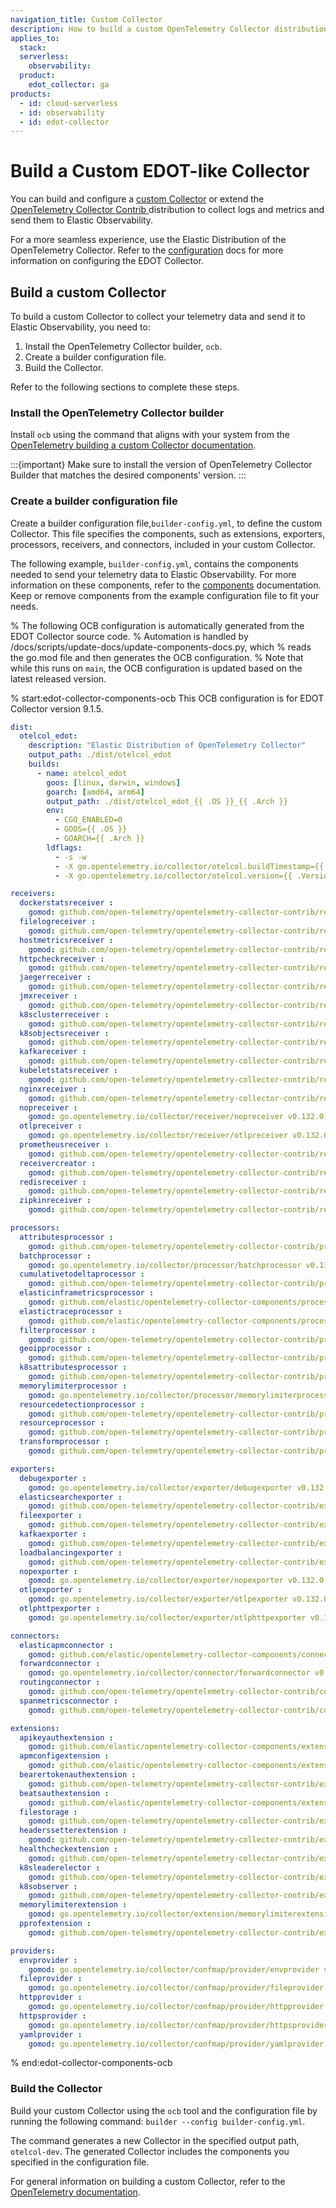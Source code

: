 ```yaml
---
navigation_title: Custom Collector
description: How to build a custom OpenTelemetry Collector distribution similar to EDOT.
applies_to:
  stack:
  serverless:
    observability:
  product:
    edot_collector: ga
products:
  - id: cloud-serverless
  - id: observability
  - id: edot-collector
---
```


# Build a Custom EDOT-like Collector

You can build and configure a [custom Collector](https://opentelemetry.io/docs/collector/custom-collector/) or extend the [OpenTelemetry Collector Contrib ](https://github.com/open-telemetry/opentelemetry-collector-contrib) distribution to collect logs and metrics and send them to Elastic Observability.

For a more seamless experience, use the Elastic Distribution of the OpenTelemetry Collector. Refer to the [configuration](/reference/edot-collector/config/index.md) docs for more information on configuring the EDOT Collector.

## Build a custom Collector

To build a custom Collector to collect your telemetry data and send it to Elastic Observability, you need to:

1. Install the OpenTelemetry Collector builder, `ocb`.
1. Create a builder configuration file.
1. Build the Collector.

Refer to the following sections to complete these steps.

### Install the OpenTelemetry Collector builder

Install `ocb` using the command that aligns with your system from the [OpenTelemetry building a custom Collector documentation](https://opentelemetry.io/docs/collector/custom-collector/#step-1---install-the-builder).

:::{important}
Make sure to install the version of OpenTelemetry Collector Builder that matches the desired components' version.
:::

### Create a builder configuration file

Create a builder configuration file,`builder-config.yml`, to define the custom Collector. This file specifies the components, such as extensions, exporters, processors, receivers, and connectors, included in your custom Collector.

The following example, `builder-config.yml`, contains the components needed to send your telemetry data to Elastic Observability. For more information on these components, refer to the [components](/reference/edot-collector/components.md) documentation. Keep or remove components from the example configuration file to fit your needs.

% The following OCB configuration is automatically generated from the EDOT Collector source code.
% Automation is handled by /docs/scripts/update-docs/update-components-docs.py, which
% reads the go.mod file and then generates the OCB configuration.
% Note that while this runs on `main`, the OCB configuration is updated based on the latest released version.

% start:edot-collector-components-ocb
This OCB configuration is for EDOT Collector version 9.1.5.

```yaml
dist:
  otelcol_edot:
    description: "Elastic Distribution of OpenTelemetry Collector"
    output_path: ./dist/otelcol_edot
    builds:
      - name: otelcol_edot
        goos: [linux, darwin, windows]
        goarch: [amd64, arm64]
        output_path: ./dist/otelcol_edot_{{ .OS }}_{{ .Arch }}
        env:
          - CGO_ENABLED=0
          - GOOS={{ .OS }}
          - GOARCH={{ .Arch }}
        ldflags:
          - -s -w
          - -X go.opentelemetry.io/collector/otelcol.buildTimestamp={{ .BuildTimestamp }}
          - -X go.opentelemetry.io/collector/otelcol.version={{ .Version }}

receivers:
  dockerstatsreceiver :
    gomod: github.com/open-telemetry/opentelemetry-collector-contrib/receiver/dockerstatsreceiver v0.132.0
  filelogreceiver :
    gomod: github.com/open-telemetry/opentelemetry-collector-contrib/receiver/filelogreceiver v0.132.0
  hostmetricsreceiver :
    gomod: github.com/open-telemetry/opentelemetry-collector-contrib/receiver/hostmetricsreceiver v0.132.0
  httpcheckreceiver :
    gomod: github.com/open-telemetry/opentelemetry-collector-contrib/receiver/httpcheckreceiver v0.132.0
  jaegerreceiver :
    gomod: github.com/open-telemetry/opentelemetry-collector-contrib/receiver/jaegerreceiver v0.132.0
  jmxreceiver :
    gomod: github.com/open-telemetry/opentelemetry-collector-contrib/receiver/jmxreceiver v0.132.0
  k8sclusterreceiver :
    gomod: github.com/open-telemetry/opentelemetry-collector-contrib/receiver/k8sclusterreceiver v0.132.0
  k8sobjectsreceiver :
    gomod: github.com/open-telemetry/opentelemetry-collector-contrib/receiver/k8sobjectsreceiver v0.132.0
  kafkareceiver :
    gomod: github.com/open-telemetry/opentelemetry-collector-contrib/receiver/kafkareceiver v0.132.0
  kubeletstatsreceiver :
    gomod: github.com/open-telemetry/opentelemetry-collector-contrib/receiver/kubeletstatsreceiver v0.132.0
  nginxreceiver :
    gomod: github.com/open-telemetry/opentelemetry-collector-contrib/receiver/nginxreceiver v0.132.0
  nopreceiver :
    gomod: go.opentelemetry.io/collector/receiver/nopreceiver v0.132.0
  otlpreceiver :
    gomod: go.opentelemetry.io/collector/receiver/otlpreceiver v0.132.0
  prometheusreceiver :
    gomod: github.com/open-telemetry/opentelemetry-collector-contrib/receiver/prometheusreceiver v0.132.0
  receivercreator :
    gomod: github.com/open-telemetry/opentelemetry-collector-contrib/receiver/receivercreator v0.132.0
  redisreceiver :
    gomod: github.com/open-telemetry/opentelemetry-collector-contrib/receiver/redisreceiver v0.132.0
  zipkinreceiver :
    gomod: github.com/open-telemetry/opentelemetry-collector-contrib/receiver/zipkinreceiver v0.132.0

processors:
  attributesprocessor :
    gomod: github.com/open-telemetry/opentelemetry-collector-contrib/processor/attributesprocessor v0.132.0
  batchprocessor :
    gomod: go.opentelemetry.io/collector/processor/batchprocessor v0.132.0
  cumulativetodeltaprocessor :
    gomod: github.com/open-telemetry/opentelemetry-collector-contrib/processor/cumulativetodeltaprocessor v0.132.0
  elasticinframetricsprocessor :
    gomod: github.com/elastic/opentelemetry-collector-components/processor/elasticinframetricsprocessor v0.16.0
  elastictraceprocessor :
    gomod: github.com/elastic/opentelemetry-collector-components/processor/elastictraceprocessor v0.9.0
  filterprocessor :
    gomod: github.com/open-telemetry/opentelemetry-collector-contrib/processor/filterprocessor v0.132.0
  geoipprocessor :
    gomod: github.com/open-telemetry/opentelemetry-collector-contrib/processor/geoipprocessor v0.132.0
  k8sattributesprocessor :
    gomod: github.com/open-telemetry/opentelemetry-collector-contrib/processor/k8sattributesprocessor v0.132.0
  memorylimiterprocessor :
    gomod: go.opentelemetry.io/collector/processor/memorylimiterprocessor v0.132.0
  resourcedetectionprocessor :
    gomod: github.com/open-telemetry/opentelemetry-collector-contrib/processor/resourcedetectionprocessor v0.132.0
  resourceprocessor :
    gomod: github.com/open-telemetry/opentelemetry-collector-contrib/processor/resourceprocessor v0.132.0
  transformprocessor :
    gomod: github.com/open-telemetry/opentelemetry-collector-contrib/processor/transformprocessor v0.132.0

exporters:
  debugexporter :
    gomod: go.opentelemetry.io/collector/exporter/debugexporter v0.132.0
  elasticsearchexporter :
    gomod: github.com/open-telemetry/opentelemetry-collector-contrib/exporter/elasticsearchexporter v0.132.0
  fileexporter :
    gomod: github.com/open-telemetry/opentelemetry-collector-contrib/exporter/fileexporter v0.132.0
  kafkaexporter :
    gomod: github.com/open-telemetry/opentelemetry-collector-contrib/exporter/kafkaexporter v0.132.0
  loadbalancingexporter :
    gomod: github.com/open-telemetry/opentelemetry-collector-contrib/exporter/loadbalancingexporter v0.132.0
  nopexporter :
    gomod: go.opentelemetry.io/collector/exporter/nopexporter v0.132.0
  otlpexporter :
    gomod: go.opentelemetry.io/collector/exporter/otlpexporter v0.132.0
  otlphttpexporter :
    gomod: go.opentelemetry.io/collector/exporter/otlphttpexporter v0.132.0

connectors:
  elasticapmconnector :
    gomod: github.com/elastic/opentelemetry-collector-components/connector/elasticapmconnector v0.6.0
  forwardconnector :
    gomod: go.opentelemetry.io/collector/connector/forwardconnector v0.132.0
  routingconnector :
    gomod: github.com/open-telemetry/opentelemetry-collector-contrib/connector/routingconnector v0.132.0
  spanmetricsconnector :
    gomod: github.com/open-telemetry/opentelemetry-collector-contrib/connector/spanmetricsconnector v0.132.0

extensions:
  apikeyauthextension :
    gomod: github.com/elastic/opentelemetry-collector-components/extension/apikeyauthextension v0.4.1
  apmconfigextension :
    gomod: github.com/elastic/opentelemetry-collector-components/extension/apmconfigextension v0.6.0
  bearertokenauthextension :
    gomod: github.com/open-telemetry/opentelemetry-collector-contrib/extension/bearertokenauthextension v0.132.0
  beatsauthextension :
    gomod: github.com/elastic/opentelemetry-collector-components/extension/beatsauthextension v0.2.0
  filestorage :
    gomod: github.com/open-telemetry/opentelemetry-collector-contrib/extension/storage/filestorage v0.132.0
  headerssetterextension :
    gomod: github.com/open-telemetry/opentelemetry-collector-contrib/extension/headerssetterextension v0.132.0
  healthcheckextension :
    gomod: github.com/open-telemetry/opentelemetry-collector-contrib/extension/healthcheckextension v0.132.0
  k8sleaderelector :
    gomod: github.com/open-telemetry/opentelemetry-collector-contrib/extension/k8sleaderelector v0.132.0
  k8sobserver :
    gomod: github.com/open-telemetry/opentelemetry-collector-contrib/extension/observer/k8sobserver v0.132.0
  memorylimiterextension :
    gomod: go.opentelemetry.io/collector/extension/memorylimiterextension v0.132.0
  pprofextension :
    gomod: github.com/open-telemetry/opentelemetry-collector-contrib/extension/pprofextension v0.132.0

providers:
  envprovider :
    gomod: go.opentelemetry.io/collector/confmap/provider/envprovider v1.38.0
  fileprovider :
    gomod: go.opentelemetry.io/collector/confmap/provider/fileprovider v1.38.0
  httpprovider :
    gomod: go.opentelemetry.io/collector/confmap/provider/httpprovider v1.38.0
  httpsprovider :
    gomod: go.opentelemetry.io/collector/confmap/provider/httpsprovider v1.38.0
  yamlprovider :
    gomod: go.opentelemetry.io/collector/confmap/provider/yamlprovider v1.38.0
```
% end:edot-collector-components-ocb

### Build the Collector

Build your custom Collector using the `ocb` tool and the configuration file by running the following command: `builder --config builder-config.yml`.

The command generates a new Collector in the specified output path, `otelcol-dev`. The generated Collector includes the components you specified in the configuration file.

For general information on building a custom Collector, refer to the [OpenTelemetry documentation](https://opentelemetry.io/docs/collector/custom-collector/#step-1---install-the-builder).

